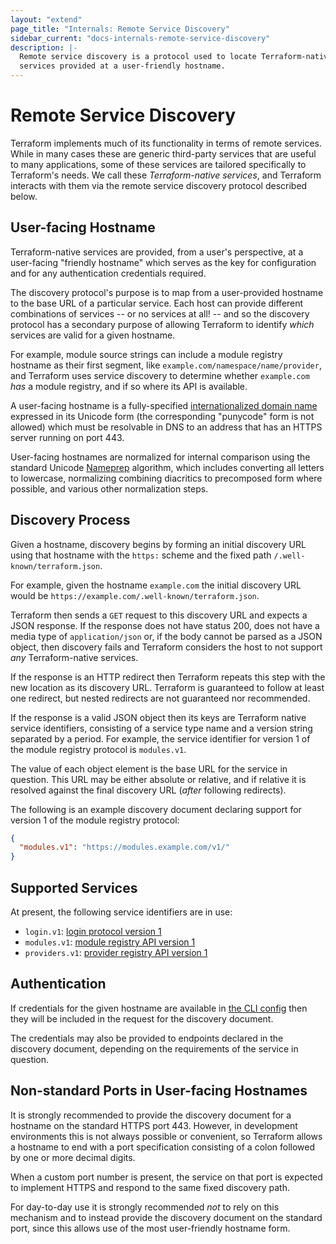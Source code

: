 ```yaml
---
layout: "extend"
page_title: "Internals: Remote Service Discovery"
sidebar_current: "docs-internals-remote-service-discovery"
description: |-
  Remote service discovery is a protocol used to locate Terraform-native
  services provided at a user-friendly hostname.
---
```


# Remote Service Discovery

Terraform implements much of its functionality in terms of remote services.
While in many cases these are generic third-party services that are useful
to many applications, some of these services are tailored specifically to
Terraform's needs. We call these _Terraform-native services_, and Terraform
interacts with them via the remote service discovery protocol described below.

## User-facing Hostname

Terraform-native services are provided, from a user's perspective, at a
user-facing "friendly hostname" which serves as the key for configuration and
for any authentication credentials required.

The discovery protocol's purpose is to map from a user-provided hostname to
the base URL of a particular service. Each host can provide different
combinations of services -- or no services at all! -- and so the discovery
protocol has a secondary purpose of allowing Terraform to identify _which_
services are valid for a given hostname.

For example, module source strings can include a module registry hostname
as their first segment, like `example.com/namespace/name/provider`, and
Terraform uses service discovery to determine whether `example.com` _has_
a module registry, and if so where its API is available.

A user-facing hostname is a fully-specified
[internationalized domain name](https://en.wikipedia.org/wiki/Internationalized_domain_name)
expressed in its Unicode form (the corresponding "punycode" form is not allowed)
which must be resolvable in DNS to an address that has an HTTPS server running
on port 443.

User-facing hostnames are normalized for internal comparison using the
standard Unicode [Nameprep](https://en.wikipedia.org/wiki/Nameprep) algorithm,
which includes converting all letters to lowercase, normalizing combining
diacritics to precomposed form where possible, and various other normalization
steps.

## Discovery Process

Given a hostname, discovery begins by forming an initial discovery URL
using that hostname with the `https:` scheme and the fixed path
`/.well-known/terraform.json`.

For example, given the hostname `example.com` the initial discovery URL
would be `https://example.com/.well-known/terraform.json`.

Terraform then sends a `GET` request to this discovery URL and expects a
JSON response. If the response does not have status 200, does not have a media
type of `application/json` or, if the body cannot be parsed as a JSON object,
then discovery fails and Terraform considers the host to not support _any_
Terraform-native services.

If the response is an HTTP redirect then Terraform repeats this step with the
new location as its discovery URL. Terraform is guaranteed to follow at least
one redirect, but nested redirects are not guaranteed nor recommended.

If the response is a valid JSON object then its keys are Terraform native
service identifiers, consisting of a service type name and a version string
separated by a period. For example, the service identifier for version 1 of
the module registry protocol is `modules.v1`.

The value of each object element is the base URL for the service in question.
This URL may be either absolute or relative, and if relative it is resolved
against the final discovery URL (_after_ following redirects).

The following is an example discovery document declaring support for
version 1 of the module registry protocol:

```json
{
  "modules.v1": "https://modules.example.com/v1/"
}
```

## Supported Services

At present, the following service identifiers are in use:

* `login.v1`: [login protocol version 1](/docs/commands/login.html#protocol-v1)
* `modules.v1`: [module registry API version 1](module-registry-protocol.html)
* `providers.v1`: [provider registry API version 1](provider-registry-protocol.html)

## Authentication

If credentials for the given hostname are available in
[the CLI config](/docs/commands/cli-config.html) then they will be included
in the request for the discovery document.

The credentials may also be provided to endpoints declared in the discovery
document, depending on the requirements of the service in question.

## Non-standard Ports in User-facing Hostnames

It is strongly recommended to provide the discovery document for a hostname
on the standard HTTPS port 443. However, in development environments this is
not always possible or convenient, so Terraform allows a hostname to end
with a port specification consisting of a colon followed by one or more
decimal digits.

When a custom port number is present, the service on that port is expected to
implement HTTPS and respond to the same fixed discovery path.

For day-to-day use it is strongly recommended _not_ to rely on this mechanism
and to instead provide the discovery document on the standard port, since this
allows use of the most user-friendly hostname form.
